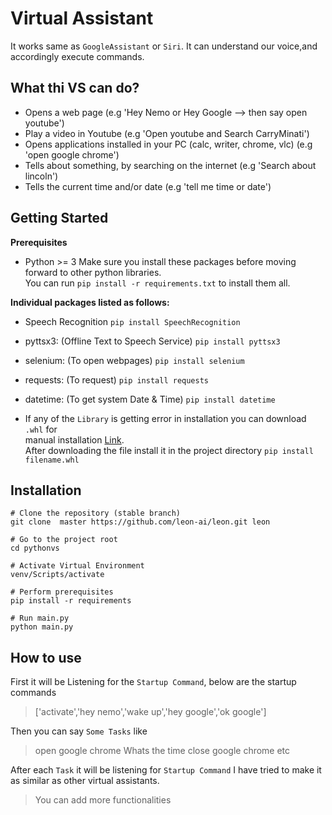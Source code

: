 # Virtual Assistant
It works same as `GoogleAssistant` or `Siri`. It can understand our voice,and accordingly execute commands.

## What thi VS can do?
- Opens a web page (e.g 'Hey Nemo or Hey Google --> then say open youtube')
- Play a video in Youtube (e.g 'Open youtube and Search CarryMinati')
- Opens applications installed in your PC (calc, writer, chrome, vlc) (e.g 'open google chrome')
- Tells about something, by searching on the internet (e.g 'Search about lincoln')
- Tells the current time and/or date (e.g 'tell me time or date')

## Getting Started
**Prerequisites**
- Python >= 3
Make sure you install these packages before moving forward to other python libraries.<br />
You can run `pip install -r requirements.txt` to install them all.

**Individual packages listed as follows:**

- Speech Recognition
`pip install SpeechRecognition`

- pyttsx3: (Offline Text to Speech Service)
`pip install pyttsx3`

- selenium: (To open webpages)
`pip install selenium`

- requests: (To request)
`pip install requests`

- datetime: (To get system Date & Time)
`pip install datetime`

- If any of the `Library` is getting error in installation you can download `.whl` for<br />
manual installation [Link](https://www.lfd.uci.edu/~gohlke/pythonlibs/).<br />
After downloading the file install it in the project directory
`pip install filename.whl`

## Installation
```
# Clone the repository (stable branch)
git clone  master https://github.com/leon-ai/leon.git leon

# Go to the project root
cd pythonvs

# Activate Virtual Environment
venv/Scripts/activate

# Perform prerequisites
pip install -r requirements

# Run main.py
python main.py
```

## How to use

First it will be Listening for the `Startup Command`, below are the startup commands
> ['activate','hey nemo','wake up','hey google','ok google']

Then you can say `Some Tasks` like
> open google chrome
> Whats the time
> close google chrome
etc

After each `Task` it will be listening for `Startup Command`
I have tried to make it as similar as other virtual assistants.

> You can add more functionalities

